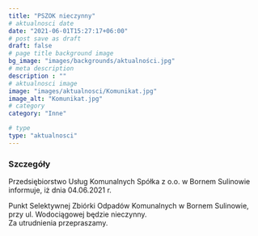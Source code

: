 ```yaml
---
title: "PSZOK nieczynny"
# aktualnosci date
date: "2021-06-01T15:27:17+06:00"
# post save as draft
draft: false
# page title background image
bg_image: "images/backgrounds/aktualności.jpg"
# meta description
description : ""
# aktualnosci image
image: "images/aktualnosci/Komunikat.jpg"
image_alt: "Komunikat.jpg"
# category
category: "Inne"

# type
type: "aktualnosci"
---
```


### Szczegóły

Przedsiębiorstwo Usług Komunalnych Spółka z o.o. w Bornem Sulinowie informuje, iż dnia 04.06.2021 r.

Punkt Selektywnej Zbiórki Odpadów Komunalnych w Bornem Sulinowie, przy ul. Wodociągowej będzie nieczynny.  
Za utrudnienia przepraszamy.
